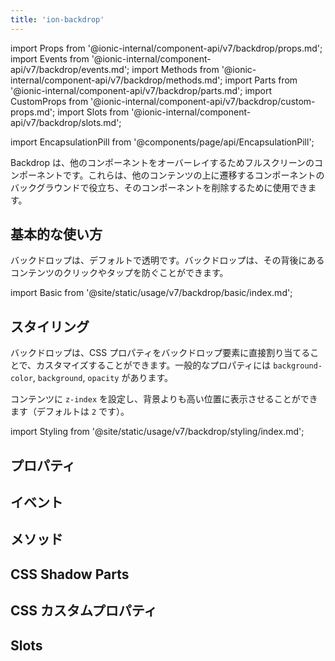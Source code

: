 ```yaml
---
title: 'ion-backdrop'
---
```


import Props from '@ionic-internal/component-api/v7/backdrop/props.md';
import Events from '@ionic-internal/component-api/v7/backdrop/events.md';
import Methods from '@ionic-internal/component-api/v7/backdrop/methods.md';
import Parts from '@ionic-internal/component-api/v7/backdrop/parts.md';
import CustomProps from '@ionic-internal/component-api/v7/backdrop/custom-props.md';
import Slots from '@ionic-internal/component-api/v7/backdrop/slots.md';

import EncapsulationPill from '@components/page/api/EncapsulationPill';

<EncapsulationPill type="shadow" />

Backdrop は、他のコンポーネントをオーバーレイするためフルスクリーンのコンポーネントです。これらは、他のコンテンツの上に遷移するコンポーネントのバックグラウンドで役立ち、そのコンポーネントを削除するために使用できます。

## 基本的な使い方

バックドロップは、デフォルトで透明です。バックドロップは、その背後にあるコンテンツのクリックやタップを防ぐことができます。

import Basic from '@site/static/usage/v7/backdrop/basic/index.md';

<Basic />

## スタイリング

バックドロップは、CSS プロパティをバックドロップ要素に直接割り当てることで、カスタマイズすることができます。一般的なプロパティには `background-color`, `background`, `opacity` があります。

コンテンツに `z-index` を設定し、背景よりも高い位置に表示させることができます（デフォルトは `2` です）。

import Styling from '@site/static/usage/v7/backdrop/styling/index.md';

<Styling />

## プロパティ

<Props />

## イベント

<Events />

## メソッド

<Methods />

## CSS Shadow Parts

<Parts />

## CSS カスタムプロパティ

<CustomProps />

## Slots

<Slots />
